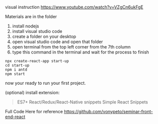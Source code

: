 visual instruction
https://www.youtube.com/watch?v=VZgCn6ukFgE


Materials are in the folder

1. install nodejs
2. install visual studio code
4. create a folder on your desktop
3. open visual studio code and open that folder
4. open terminal from the top left corner from the 7th column
5. type this command in the terminal and wait for the process to finish
```
npx create-react-app start-up
cd start-up
npm i antd
npm start
```
now your ready to run your first project.

(optional) install extension:
> ES7+ React/Redux/React-Native snippets
> Simple React Snippets


Full Code Here for reference
https://github.com/vonypeto/seminar-front-end-react
